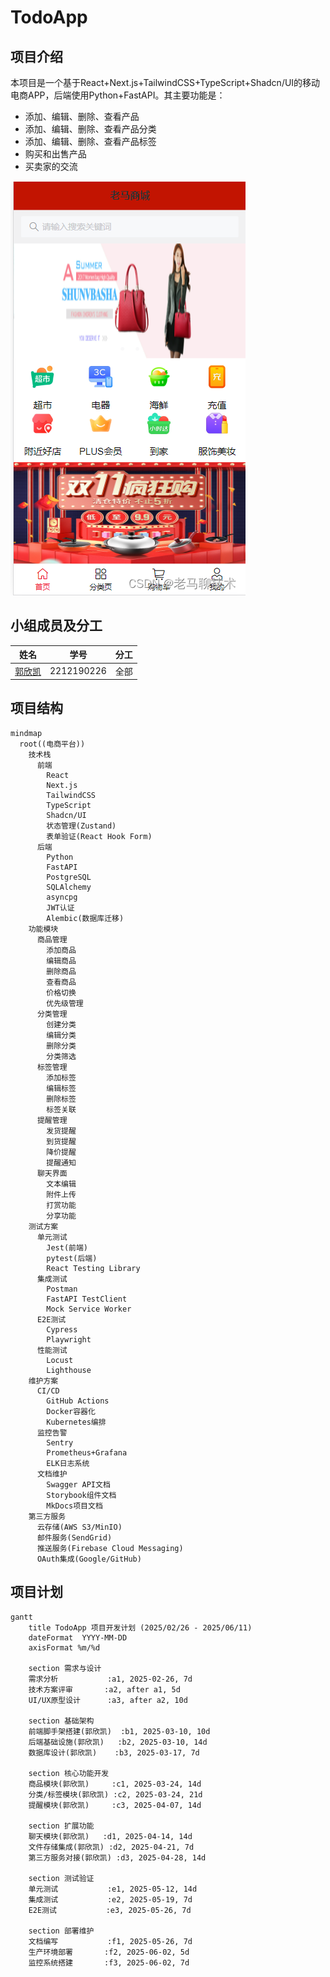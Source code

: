 # TodoApp

## 项目介绍

本项目是一个基于React+Next.js+TailwindCSS+TypeScript+Shadcn/UI的移动电商APP，后端使用Python+FastAPI。其主要功能是：

- 添加、编辑、删除、查看产品
- 添加、编辑、删除、查看产品分类
- 添加、编辑、删除、查看产品标签
- 购买和出售产品
- 买卖家的交流

![原型图](new.png)


## 小组成员及分工

| 姓名                                | 学号         | 分工                     |
| ----------------------------------- | ------------ | ------------------------ |
| [郭欣凯]() | 2212190226 | 全部    |

## 项目结构

```mermaid
mindmap
  root((电商平台))
    技术栈
      前端
        React
        Next.js
        TailwindCSS
        TypeScript
        Shadcn/UI
        状态管理(Zustand)
        表单验证(React Hook Form)
      后端
        Python
        FastAPI
        PostgreSQL
        SQLAlchemy
        asyncpg
        JWT认证
        Alembic(数据库迁移)
    功能模块
      商品管理
        添加商品
        编辑商品
        删除商品
        查看商品
        价格切换
        优先级管理
      分类管理
        创建分类
        编辑分类
        删除分类
        分类筛选
      标签管理
        添加标签
        编辑标签
        删除标签
        标签关联
      提醒管理
        发货提醒
        到货提醒
        降价提醒
        提醒通知
      聊天界面
        文本编辑
        附件上传
        打赏功能
        分享功能
    测试方案
      单元测试
        Jest(前端)
        pytest(后端)
        React Testing Library
      集成测试
        Postman
        FastAPI TestClient
        Mock Service Worker
      E2E测试
        Cypress
        Playwright
      性能测试
        Locust
        Lighthouse
    维护方案
      CI/CD
        GitHub Actions
        Docker容器化
        Kubernetes编排
      监控告警
        Sentry
        Prometheus+Grafana
        ELK日志系统
      文档维护
        Swagger API文档
        Storybook组件文档
        MkDocs项目文档
    第三方服务
      云存储(AWS S3/MinIO)
      邮件服务(SendGrid)
      推送服务(Firebase Cloud Messaging)
      OAuth集成(Google/GitHub)
```

## 项目计划

```mermaid
gantt
    title TodoApp 项目开发计划 (2025/02/26 - 2025/06/11)
    dateFormat  YYYY-MM-DD
    axisFormat %m/%d
    
    section 需求与设计
    需求分析           :a1, 2025-02-26, 7d
    技术方案评审       :a2, after a1, 5d
    UI/UX原型设计      :a3, after a2, 10d
    
    section 基础架构
    前端脚手架搭建(郭欣凯)  :b1, 2025-03-10, 10d
    后端基础设施(郭欣凯)   :b2, 2025-03-10, 14d
    数据库设计(郭欣凯)    :b3, 2025-03-17, 7d
    
    section 核心功能开发
    商品模块(郭欣凯)     :c1, 2025-03-24, 14d
    分类/标签模块(郭欣凯) :c2, 2025-03-24, 21d
    提醒模块(郭欣凯)     :c3, 2025-04-07, 14d
    
    section 扩展功能
    聊天模块(郭欣凯)   :d1, 2025-04-14, 14d
    文件存储集成(郭欣凯) :d2, 2025-04-21, 7d
    第三方服务对接(郭欣凯) :d3, 2025-04-28, 14d
    
    section 测试验证
    单元测试           :e1, 2025-05-12, 14d
    集成测试           :e2, 2025-05-19, 7d
    E2E测试           :e3, 2025-05-26, 7d
    
    section 部署维护
    文档编写           :f1, 2025-05-26, 7d
    生产环境部署       :f2, 2025-06-02, 5d
    监控系统搭建       :f3, 2025-06-02, 7d
```

